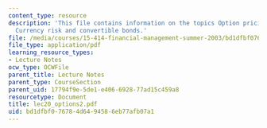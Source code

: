 ```yaml
---
content_type: resource
description: 'This file contains information on the topics Option pricing and Applications:
  Currency risk and convertible bonds.'
file: /media/courses/15-414-financial-management-summer-2003/bd1dfbf076784d6494586eb77afb07a1_lec20_options2.pdf
file_type: application/pdf
learning_resource_types:
- Lecture Notes
ocw_type: OCWFile
parent_title: Lecture Notes
parent_type: CourseSection
parent_uid: 17794f9e-5de1-e406-6928-77ad15c459a8
resourcetype: Document
title: lec20_options2.pdf
uid: bd1dfbf0-7678-4d64-9458-6eb77afb07a1
---
```

